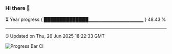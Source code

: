 ### Hi there 👋

⏳ Year progress { ██████████████▁▁▁▁▁▁▁▁▁▁▁▁▁▁▁▁ } 48.43 %

---

⏰ Updated on Thu, 26 Jun 2025 18:22:33 GMT

![Progress Bar CI](https://github.com/liununu/liununu/workflows/Progress%20Bar%20CI/badge.svg)
